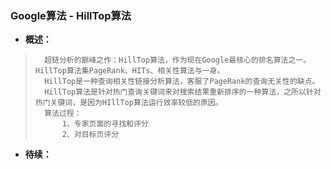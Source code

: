 ### Google算法 - HillTop算法
- **概述：**
>       超链分析的巅峰之作：HillTop算法，作为现在Google最核心的排名算法之一。HillTop算法集PageRank、HITs、相关性算法与一身。
>       HillTop是一种查询相关性链接分析算法，客服了PageRank的查询无关性的缺点。
>       HillTop算法是针对热门查询关键词来对搜索结果重新排序的一种算法，之所以针对热门关键词，是因为HIllTop算法运行效率较低的原因。
>       算法过程：
>           1、专家页面的寻找和评分
>           2、对目标页评分
>
>
>
>
>
>
>
>
>
>
>
>
>

- **待续：**
>
>
>
>
>
>
>
>
